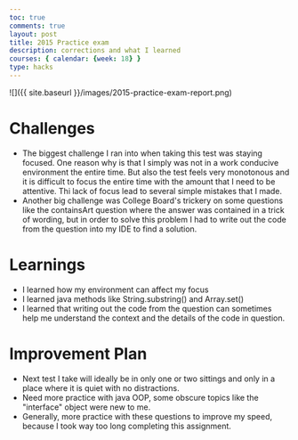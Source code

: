 ```yaml
---
toc: true
comments: true
layout: post
title: 2015 Practice exam
description: corrections and what I learned
courses: { calendar: {week: 18} }
type: hacks
---
```


![]({{ site.baseurl }}/images/2015-practice-exam-report.png)

# Challenges

- The biggest challenge I ran into when taking this test was staying focused. One reason why is that I simply was not in a work conducive environment the entire time. But also the test feels very monotonous and it is difficult to focus the entire time with the amount that I need to be attentive. Thi lack of focus lead to several simple mistakes that I made.
- Another big challenge was College Board's trickery on some questions like the containsArt question where the answer was contained in a trick of wording, but in order to solve this problem I had to write out the code from the question into my IDE to find a solution.

# Learnings

- I learned how my environment can affect my focus 
- I learned java methods like String.substring() and Array.set()
- I learned that writing out the code from the question can sometimes help me understand the context and the details of the code in question.

# Improvement Plan

- Next test I take will ideally be in only one or two sittings and only in a place where it is quiet with no distractions.
- Need more practice with java OOP, some obscure topics like the "interface" object were new to me.
- Generally, more practice with these questions to improve my speed, because I took way too long completing this assignment.
